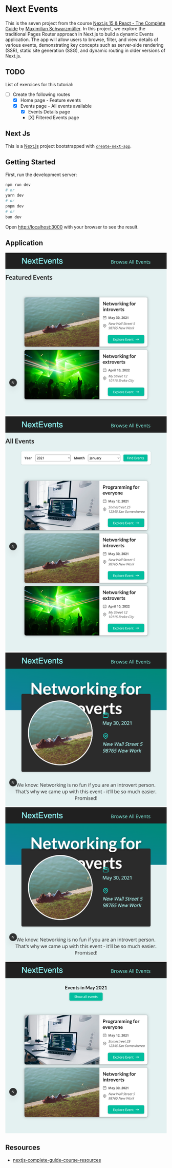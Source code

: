# Next Events

This is the seven project from the course [Next.js 15 & React - The Complete Guide](https://www.udemy.com/course/nextjs-react-the-complete-guide) by [Maximilian Schwarzmüller](https://github.com/mschwarzmueller). In this project, we explore the traditional Pages Router approach in Next.js to build a dynamic Events application. The app will allow users to browse, filter, and view details of various events, demonstrating key concepts such as server-side rendering (SSR), static site generation (SSG), and dynamic routing in older versions of Next.js.

## TODO

List of exercices for this tutorial:

- [ ] Create the following routes
  - [x] Home page - Feature events
  - [x] Events page - All events available
    - [x] Events Details page
    - [X] Filtered Events page

## Next Js

This is a [Next.js](https://nextjs.org) project bootstrapped with [`create-next-app`](https://nextjs.org/docs/app/api-reference/cli/create-next-app).

## Getting Started

First, run the development server:

```bash
npm run dev
# or
yarn dev
# or
pnpm dev
# or
bun dev
```

Open [http://localhost:3000](http://localhost:3000) with your browser to see the result.

## Application

![Home page](../images/next-events/home.png)
![Events page](../images/next-events/events.png)
![Event Details page](../images/next-events/event-details.png)
![Event Details page](../images/next-events/event-details.png)
![Filtered Events page](../images/next-events/filtered-events.png)

## Resources

- [nextjs-complete-guide-course-resources](https://github.com/mschwarzmueller/nextjs-complete-guide-course-resources)
